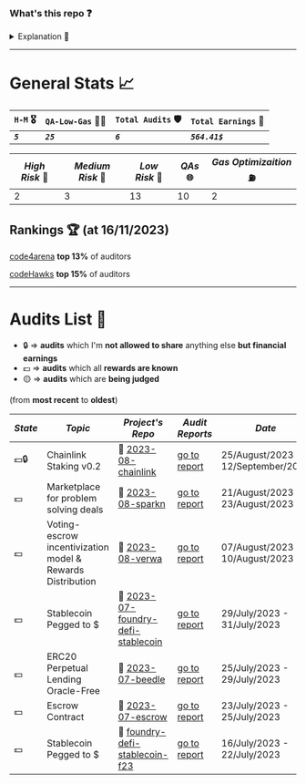 ### What's this repo ❓

<details><summary> Explanation 💁 </summary>

This is a hub repo for easily checking any of **my audits I can show so far**.

**In each audit's report** you can find:

- \_An **`overview of`** the audited **`project`**. ℹ️
- _The **`rewards I earned`** from the audit._ 💸🧠
- _Key takeaways and **`lessons learned`**._ 👨‍💻
- _**`The report`** itself._ 📝

</details>

<hr/>

# General Stats 📈

| `H-M` 🎖️  | `QA-Low-Gas` 👨‍💻 | `Total Audits` 🛡️ | `Total Earnings` 💸 |
| --------- | --------------- | ----------------- | ------------------- |
| **_`5`_** | **_`25`_**      | **_`6`_**         | **_`564.41$`_**     |

| _High Risk_ 🏅 | _Medium Risk_ 🥈 | _Low Risk_ 🥉 | _QAs_ 🌐 | _Gas Optimizaition_ ⛽ |
| -------------- | ---------------- | ------------- | -------- | ---------------------- |
| 2              | 3                | 13            | 10       | 2                      |

## Rankings 🏆 (at 16/11/2023)

[code4arena](https://code4rena.com/@carlos__alegre) **top 13%** of auditors

[codeHawks](https://www.codehawks.com/profile/clk3wmzul0008l808andx29ul) **top 15%** of auditors

<hr/>

# Audits List 📓

- 🔒 => **audits** which I'm **not allowed to share** anything else **but financial earnings**
- 💵 => **audits** which all **rewards are known**
- 🟡 => **audits** which are **being judged**

(from **most recent** to **oldest**)

| _State_ | _Topic_                                                    | _Project's Repo_                                                                                | _Audit Reports_                                                        | _Date_                             |
| ------- | ---------------------------------------------------------- | ----------------------------------------------------------------------------------------------- | ---------------------------------------------------------------------- | ---------------------------------- |
| 💵🔒    | Chainlink Staking v0.2                                     | 🔗 [2023-08-chainlink](https://github.com/code-423n4/2023-08-chainlink)                         | [go to report](./reports/2023-08-chainlink)                            | 25/August/2023 - 12/September/2023 |
| 💵      | Marketplace for problem solving deals                      | 🔗 [2023-08-sparkn](https://github.com/Cyfrin/2023-08-sparkn)                                   | [go to report](./reports/2023-08-sparkn)                               | 21/August/2023 - 23/August/2023    |
| 💵      | Voting-escrow incentivization model & Rewards Distribution | 🔗 [2023-08-verwa](https://github.com/code-423n4/2023-08-verwa)                                 | [go to report](./reports/2023-08-verwa)                                | 07/August/2023 - 10/August/2023    |
| 💵      | Stablecoin Pegged to $                                     | 🔗 [2023-07-foundry-defi-stablecoin](https://github.com/Cyfrin/2023-07-foundry-defi-stablecoin) | [go to report](./reports/2023-07-foundry-defi-stablecoin)              | 29/July/2023 - 31/July/2023        |
| 💵      | ERC20 Perpetual Lending Oracle-Free                        | 🔗 [2023-07-beedle](https://github.com/Cyfrin/2023-07-beedle)                                   | [go to report](./reports/2023-07-beedle)                               | 25/July/2023 - 29/July/2023        |
| 💵      | Escrow Contract                                            | 🔗 [2023-07-escrow](https://github.com/Cyfrin/2023-07-escrow/tree/main)                         | [go to report](./reports/2023-07-escrow)                               | 23/July/2023 - 25/July/2023        |
| 💵      | Stablecoin Pegged to $                                     | 🔗 [foundry-defi-stablecoin-f23](https://github.com/Cyfrin/foundry-defi-stablecoin-f23/)        | [go to report](https://github.com/CarlosAlegreUr/AuditExamplePractice) | 16/July/2023 - 22/July/2023        |
